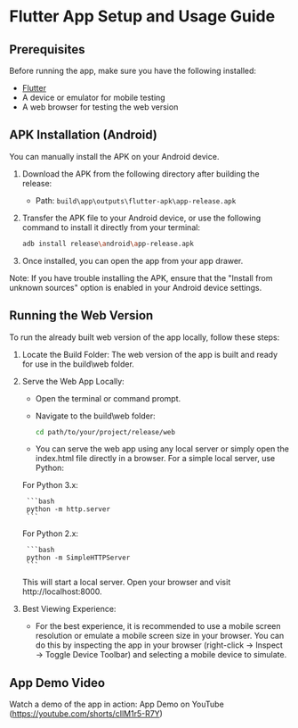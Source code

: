 # Flutter App Setup and Usage Guide

## Prerequisites
Before running the app, make sure you have the following installed:
- [Flutter](https://flutter.dev/docs/get-started/install)
- A device or emulator for mobile testing
- A web browser for testing the web version

## APK Installation (Android)
You can manually install the APK on your Android device.

1. Download the APK from the following directory after building the release:
   - Path: `build\app\outputs\flutter-apk\app-release.apk`
   
2. Transfer the APK file to your Android device, or use the following command to install it directly from your terminal:
   ```bash 
   adb install release\android\app-release.apk
   ```

3. Once installed, you can open the app from your app drawer.

Note: If you have trouble installing the APK, ensure that the "Install from unknown sources" option is enabled in your Android device settings.

## Running the Web Version
To run the already built web version of the app locally, follow these steps:

1. Locate the Build Folder: The web version of the app is built and ready for use in the build\web folder.

2. Serve the Web App Locally:

    - Open the terminal or command prompt.

    - Navigate to the build\web folder:
        ```bash 
        cd path/to/your/project/release/web
        ```

    - You can serve the web app using any local server or simply open the index.html file directly in a browser. For a simple local server, use Python:

    For Python 3.x:

        ```bash
        python -m http.server
        ```

    For Python 2.x:

        ```bash
        python -m SimpleHTTPServer
        ```

    This will start a local server. Open your browser and visit http://localhost:8000.

3. Best Viewing Experience:

    - For the best experience, it is recommended to use a mobile screen resolution or emulate a mobile screen size in your browser. You can do this by inspecting the app in your browser (right-click → Inspect → Toggle Device Toolbar) and selecting a mobile device to simulate.


## App Demo Video
Watch a demo of the app in action: App Demo on YouTube (https://youtube.com/shorts/cIlM1r5-R7Y)

